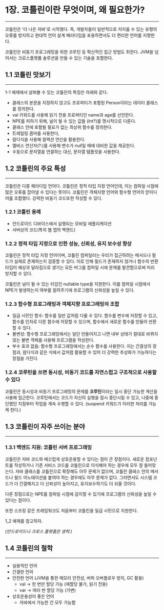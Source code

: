 # 1장. 코틀린이란 무엇이며, 왜 필요한가?

---
코틀린은 '더 나은 자바'로 시작했다. 즉, 개발자들이 일반적으로 저지를 수 있는 유형의 오류를 방지하고 현대적 언어 설계 패러다임을 포용하면서도 더 편리한 언어를 지향한다. 

코틀린은 비동기 프로그래밍을 위한 코루틴 등 혁신적인 접근 방법도 취한다. JVM을 넘어서는 크로스플랫폼 솔루션을 만들 수 있는 기술을 포함한다. 

## 1.1 코틀린 맛보기

---
1-1 예제에서 살펴볼 수 있는 코틀린의 특징은 아래와 같다.
- 클래스의 본문을 지정하지 않고도 프로퍼티가 포함된 Person이라는 데이터 클래스를 정의한다.
- val 키워드를 사용해 읽기 전용 프로퍼티인 name과 age를 선언한다.
- NPE를 피하기 위해, 널이 될 수 있는 값들 (Int?)를 명시적으로 다룬다.
- 클래스 안에 포함될 필요가 없는 최상위 함수를 정의한다.
- 트레일링 콤마를 사용한다,
- 람다식을 사용해 컬렉션 연산을 활용한다.
- 엘비스 연산자(?:)를 사용해 변수가 null일 때에 대비한 값을 제공한다.
- 수동으로 문자열을 연결하는 대신, 문자열 템플릿을 사용한다.


## 1.2 코틀린의 주요 특성

---
코틀린은 다중 패러다임 언어다. 코틀린은 정적 타입 지정 언어인데, 이는 컴파일 시점에 많은 오류를 잡아낼 수 있다는 뜻이다. 코틀린은 객체지향 언어와 함수형 언어의 앋이디어를 조합했다. 강력한 비동기 코드또한 작성할 수 있다.

### 1.2.1 코틀린 용례 
- 안드로이드 디바이스에서 실행되는 모바일 애플리케이션
- 서버상의 코드(특히 웹 앱의 백엔드)

### 1.2.2 정적 타입 지정으로 인한 성능, 신뢰성, 유지 보수성 향상
코틀린은 정적 타입 지정 언어이며, 코틀린 컴파일러는 우리가 접근하려는 메서드나 필드가 실제로 존재하는지 검증할 수 있다. 이로 인해 필드가 존재하지 않거나 함수의 반환 타입이 예상과 달라짐으로 생기는 모든 버그를 컴파일 시에 문제를 발견함으로써 미리 방지할 수 있다.

코틀린은 널이 될 수 있는 타입인 nullable type을 지원한다. 이를 컴파일 시점에서 NPE가 발생하는지 여부를 알려주기에 프로그램의 신뢰성을 높일 수 있다.

### 1.2.3 함수형 프로그래밍과 객체지향 프로그래밍의 조합
- 일급 시민인 함수: 함수를 일반 값처럼 다룰 수 있다. 함수를 변수에 저장할 수 있고, 함수를 인자로 다른 함수에 저장할 수 있으며, 함수에서 새로운 함수를 만들어 반환할 수 있다.
- 불변성: 함수형 프로그래밍에서는 일단 만들어지고 나면 내부 상태가 절대로 바뀌지 않는 불변 객체를 사용해 프로그램을 작성한다.
- 부수 효과 없음: 함수형 프로그래밍에서는 순수 함수를 사용한다. 이는 간결성의 장점과, 람다식과 같은 식에서 값처럼 활용할 수 있어 더 강력한 추상화가 가능하다는 장점을 가진다.

### 1.2.4 코루틴을 쓰면 동시성, 비동기 코드를 자연스럽고 구조적으로 사용할 수 있다
코틀린은 동시성과 비동기 프로그래밍의 문제를 **코루틴**이라는 일시 중단 가능한 계산을 사용해 접근한다. 코루틴에서는 코드가 자신의 실행을 잠시 중단시킬 수 있고, 나중에 중단했던 지점부터 작업을 계속 수행할 수 있다.
(suspend 키워드가 이러한 처리를 가능케 한다.)

## 1.3 코틀린이 자주 쓰이는 분야 

---
### 1.3.1 백엔드 지원: 코틀린 서버 프로그래밍
코틀린은 자바 코드와 매끄럽게 상호운용할 수 있다는 점이 큰 장점이다. 새로운 컴포넌트를 작성하거나 기존 서비스 코드를 코틀린으로 이식해야 하는 경우에 모두 잘 들어맞는다. 자바 클래스를 코틀린으로 확장해도 아무 문제가 없으며, 코틀린 클래스 안의 메서드나 필드 어노테이션을 붙여야 하는 경우에도 아무 문제가 없다. 그러면서도 시스템 코드가 더 간결해지고 더 신뢰성이 높아지고, 유지보수하기도 더 쉬울 것이다.

다른 장점으로는 NPE를 컴파일 시점에 감지할 수 있기에 프로그램의 신뢰성을 높일 수 있다는 점이다.

또한 스프링 같은 프레임워크도 처음부터 코틀린을 일급 시민으로 지원한다. 

1_2 예제를 참고하자.

_(안드로이드나 크로스 플랫폼은 생략.)_



## 1.4 코틀린의 철학

---
- 실용적인 언어
- 간결한 언어
- 안전한 언어 (JVM을 통한 메모리 안전성, 버퍼 오버플로우 방지, GC 활용)
  - val → 한 번만 할당 가능 (재할당 불가, 읽기 전용)
  - var → 여러 번 할당 가능 (가변)
- 상호운용성이 좋은 언어
  - 자바에서 가능한 건 모두 가능함